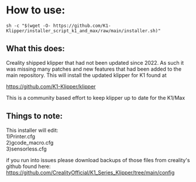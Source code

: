 # How to use:
```
sh -c "$(wget -O- https://github.com/K1-Klipper/installer_script_k1_and_max/raw/main/installer.sh)"
```


## What this does:

Creality shipped klipper that had not been updated since 2022. As such it was missing many patches and new features that had been added to the main repository. This will install the updated klipper for K1 found at

https://github.com/K1-Klipper/klipper


This is a community based effort to keep klipper up to date for the K1/Max


## Things to note:

This installer will edit: <br>
1)Printer.cfg <br>
2)gcode_macro.cfg <br>
3)sensorless.cfg <br>

if you run into issues please download backups of those files from creality's github found here:
https://github.com/CrealityOfficial/K1_Series_Klipper/tree/main/config

